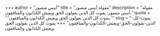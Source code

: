 +++
author = "أنيس منصور"
title = "مقولة أنيس منصور"
description = "مقولة أنيس منصور: يموت كل الذين يقولون الحق ويعيش الكذابون والمنافقون."
quote = '''يموت كل الذين يقولون الحق ويعيش الكذابون والمنافقون.''' 
slug = "يموت-كل-الذين-يقولون-الحق-ويعيش-الكذابون-والمنافقون"
+++
يموت كل الذين يقولون الحق ويعيش الكذابون والمنافقون.
